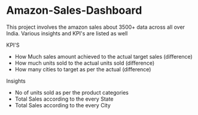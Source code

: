# Amazon-Sales-Dashboard
This project involves the amazon sales about 3500+ data across all over India. Various insights and KPI's are listed as well

KPI'S
- How Much sales amount achieved to the actual target sales (difference)
- How much units sold to the actual units sold (difference)
- How many cities to target as per the actual (difference)

Insights
- No of units sold as per the product categories
- Total Sales according to the every State
- Total Sales according to the every City 
